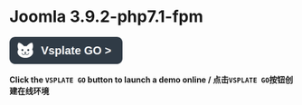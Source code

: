 # Joomla 3.9.2-php7.1-fpm

<a href="https://www.vsplate.com/?docker-compose=https://github.com/vsplate/dcenvs/joomla/3.9.2-php7.1-fpm"><img alt="VSPLATE GO" src="https://raw.githubusercontent.com/vsplate/images/master/vsgo_btn.png" width="200px"></a>

**Click the `VSPLATE GO` button to launch a demo online / 点击`VSPLATE GO`按钮创建在线环境**